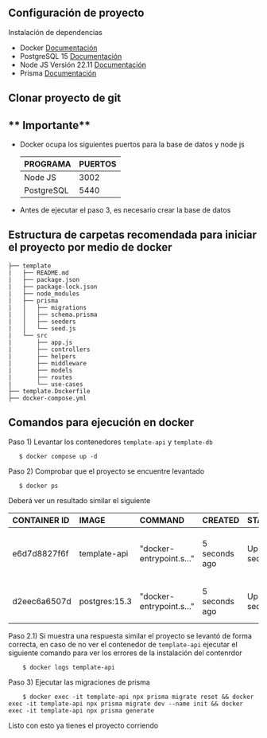 ## Configuración de proyecto

Instalación de dependencias
- Docker [Documentación](https://docs.docker.com/engine/install/)
- PostgreSQL 15 [Documentación](https://www.postgresql.org/download/)
- Node JS Versión 22.11 [Documentación](https://nodejs.org/en/download/package-manager/)
- Prisma [Documentación](https://www.prisma.io/docs/getting-started?_gl=1*3lzlv3*_up*MQ..*_gs*MQ..)

## Clonar proyecto de git

## ** Importante** 
- Docker ocupa los siguientes puertos para la base de datos y node js

    | PROGRAMA  | PUERTOS         |
    | :------------ | :------------ |
    | Node JS  | 3002  |
    | PostgreSQL  | 5440 |

- Antes de ejecutar el paso 3, es necesario crear la base de datos


## Estructura de carpetas recomendada para iniciar el proyecto por medio de docker

```
├── template
|   ├── README.md
|   ├── package.json
|   ├── package-lock.json
|   ├── node_modules
|   ├── prisma
|   │   ├── migrations
|   │   ├── schema.prisma
|   │   ├── seeders
|   │   └── seed.js
|   └── src
|       ├── app.js
|       ├── controllers
|       ├── helpers
|       ├── middleware
|       ├── models
|       ├── routes
|       └── use-cases
├── template.Dockerfile
├── docker-compose.yml
```

## Comandos para ejecución en docker
Paso 1) Levantar los contenedores `template-api` y `template-db`
 ```shell
    $ docker compose up -d
```

Paso 2) Comprobar que el proyecto se encuentre levantado
 ```shell
    $ docker ps
```
Deberá ver un resultado similar el siguiente

| CONTAINER ID  | IMAGE         | COMMAND                | CREATED       | STATUS       | PORTS                                               | NAMES        |
| :------------ | :------------ | :--------------------- | :------------ | :----------- | :-------------------------------------------------- | :----------- |
| e6d7d8827f6f  | template-api  | "docker-entrypoint.s…" | 5 seconds ago | Up 4 seconds | 3000/tcp, 0.0.0.0:3002->3002/tcp, :::3002->3002/tcp | template-api |
| d2eec6a6507d  | postgres:15.3 | "docker-entrypoint.s…" | 5 seconds ago | Up 4 seconds | 0.0.0.0:5440->5432/tcp, :::5440->5432/tcp           | template-db  |


Paso 2.1) Si muestra una respuesta similar el proyecto se levantó de forma correcta, en caso de no ver el contenedor de `template-api` ejecutar el siguiente comando para ver los errores de la instalación del contenrdor
```shell
    $ docker logs template-api
```
Paso 3) Ejecutar las migraciones de prisma 

```shell
    $ docker exec -it template-api npx prisma migrate reset && docker exec -it template-api npx prisma migrate dev --name init && docker exec -it template-api npx prisma generate
```

Listo con esto ya tienes el proyecto corriendo
